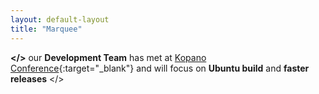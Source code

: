 ```yaml
---
layout: default-layout
title: "Marquee"
---
```


**</>** our **Development Team** has met at [Kopano Conference](https://kopano.com/conference/){:target="_blank"} and will focus on **Ubuntu build** and **faster releases** </>



